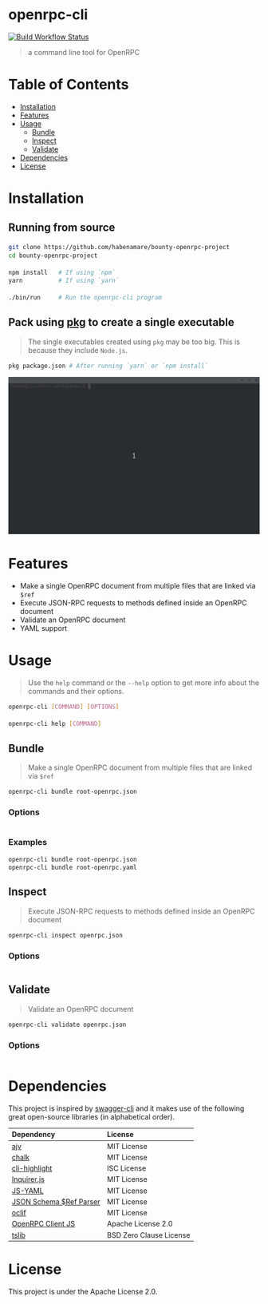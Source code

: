 # openrpc-cli

[![Build Workflow Status](https://github.com/habenamare/bounty-openrpc-project/workflows/Build/badge.svg)](https://github.com/habenamare/bounty-openrpc-project/actions)

> a command line tool for OpenRPC

# Table of Contents

- [Installation](#installation)
- [Features](#features)
- [Usage](#usage)
  - [Bundle](#bundle)
  - [Inspect](#inspect)
  - [Validate](#validate)
- [Dependencies](#dependencies)
- [License](#license)

# Installation

## Running from source

```bash
git clone https://github.com/habenamare/bounty-openrpc-project
cd bounty-openrpc-project

npm install   # If using `npm`
yarn          # If using `yarn`

./bin/run     # Run the openrpc-cli program 
```

## Pack using [pkg](https://github.com/zeit/pkg) to create a single executable

> The single executables created using `pkg` may be too big. This is because they include `Node.js`.

```bash
pkg package.json # After running `yarn` or `npm install`
```

<p align="center">
  <img src="demo-gifs/installation.gif" width="700px" >
</p>

# Features

- Make a single OpenRPC document from multiple files that are linked via `$ref`
- Execute JSON-RPC requests to methods defined inside an OpenRPC document
- Validate an OpenRPC document
- YAML support

# Usage

> Use the `help` command or the `--help` option to get more info about the commands and their options.

```bash
openrpc-cli [COMMAND] [OPTIONS]

openrpc-cli help [COMMAND]
```

## Bundle

> Make a single OpenRPC document from multiple files that are linked via `$ref`

```bash
openrpc-cli bundle root-openrpc.json
```

### Options

```
```

### Examples

```
openrpc-cli bundle root-openrpc.json                      
openrpc-cli bundle root-openrpc.yaml
```

## Inspect

> Execute JSON-RPC requests to methods defined inside an OpenRPC document

```bash
openrpc-cli inspect openrpc.json
```

### Options

```
```

## Validate

> Validate an OpenRPC document

```bash
openrpc-cli validate openrpc.json
```

### Options

```
```

# Dependencies

This project is inspired by [swagger-cli](https://github.com/APIDevTools/swagger-cli) and it makes use of the following great open-source libraries (in alphabetical order).

 | Dependency  | License |
 | :------------- | :------------- |
 | [ajv](https://github.com/ajv-validator/ajv) | MIT License |
 | [chalk](https://github.com/chalk/chalk) | MIT License |
 | [cli-highlight](https://github.com/felixfbecker/cli-highlight) | ISC License |
 | [Inquirer.js](https://github.com/SBoudrias/Inquirer.js/) | MIT License |
 | [JS-YAML](https://github.com/nodeca/js-yaml) | MIT License |
 | [JSON Schema $Ref Parser](https://github.com/APIDevTools/json-schema-ref-parser) | MIT License |
 | [oclif](https://github.com/oclif/oclif) | MIT License |
 | [OpenRPC Client JS](https://github.com/open-rpc/client-js) | Apache License 2.0 |
 | [tslib](https://github.com/Microsoft/tslib) | BSD Zero Clause License |

# License

This project is under the Apache License 2.0.
